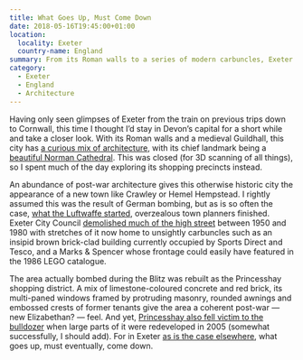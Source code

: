 ```yaml
---
title: What Goes Up, Must Come Down
date: 2018-05-16T19:45:00+01:00
location:
  locality: Exeter
  country-name: England
summary: From its Roman walls to a series of modern carbuncles, Exeter has a curious mix of architecture, but not nearly as much as it once did.
category:
  - Exeter
  - England
  - Architecture
---
```

Having only seen glimpses of Exeter from the train on previous trips down to Cornwall, this time I thought I’d stay in Devon’s capital for a short while and take a closer look. With its Roman walls and a medieval Guildhall, this city has [a curious mix of architecture][1], with its chief landmark being a [beautiful Norman Cathedral][2]. This was closed (for 3D scanning of all things), so I spent much of the day exploring its shopping precincts instead.

An abundance of post-war architecture gives this otherwise historic city the appearance of a new town like Crawley or Hemel Hempstead. I rightly assumed this was the result of German bombing, but as is so often the case, [what the Luftwaffe started][3], overzealous town planners finished. Exeter City Council [demolished much of the high street][4] between 1950 and 1980 with stretches of it now home to unsightly carbuncles such as an insipid brown brick-clad building currently occupied by Sports Direct and Tesco, and a Marks & Spencer whose frontage could easily have featured in the 1986 LEGO catalogue.

The area actually bombed during the Blitz was rebuilt as the Princesshay shopping district. A mix of limestone-coloured concrete and red brick, its multi-paned windows framed by protruding masonry, rounded awnings and embossed crests of former tenants give the area a coherent post-war — new Elizabethan? — feel. And yet, [Princesshay also fell victim to the bulldozer][5] when large parts of it were redeveloped in 2005 (somewhat successfully, I should add). For in Exeter [as is the case elsewhere][6], what goes up, must eventually, come down.

[1]: http://www.jonestheplanner.co.uk/2013/09/exeter-phoenix.html
[2]: https://en.wikipedia.org/wiki/Exeter_Cathedral
[3]: https://en.wikipedia.org/wiki/Baedeker_Blitz
[4]: https://demolition-exeter.blogspot.co.uk/2013/04/the-destruction-of-high-street-after.html
[5]: http://www.exetermemories.co.uk/em/princesshayphotos.php
[6]: /2017/03/paradise_circus
